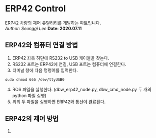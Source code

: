 # ERP42 Control
ERP42 차량의 제어 유틸리티를 개발하는 파트입니다.  
_Author: Seunggi Lee_
__Date: 2020.07.11__  

## ERP42와 컴퓨터 연결 방법
1. ERP42 좌측 하단에 RS232 to USB 케이블을 찾는다.
2. RS232 포트는 ERP42에 연결, USB 포트는 컴퓨터에 연결한다. 
3. 터미널 창에 다음 명령어를 입력한다.
```
sudo chmod 666 /dev/ttyUSB0
```
4. ROS 파일을 실행한다. (dbw_erp42_node.py, dbw_cmd_node.py 두 개의 python 파일 실행)
5. 위의 두 파일을 실행하면 ERP42와 통신이 완료된다.

## ERP42의 제어 방법
1. 
